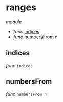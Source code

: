 # ranges

_module_

- _func_ [indices](#indices)
- _func_ [numbersFrom](#numbersFrom) n

## indices

_func_ `indices`

## numbersFrom

_func_ `numbersFrom n`

